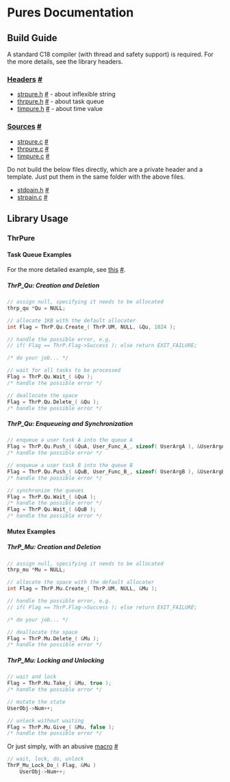 ﻿# Pures Documentation

## Build Guide

A standard C18 compiler (with thread and safety support) is required. For the more details, see the library headers.

### [Headers](./Headers) [#](http://github.com/dlOuOlb/Pures/tree/master/Headers)

- [strpure.h](./Headers/strpure.h) [#](http://github.com/dlOuOlb/Pures/blob/master/Headers/strpure.h) - about inflexible string
- [thrpure.h](./Headers/thrpure.h) [#](http://github.com/dlOuOlb/Pures/blob/master/Headers/thrpure.h) - about task queue
- [timpure.h](./Headers/timpure.h) [#](http://github.com/dlOuOlb/Pures/blob/master/Headers/timpure.h) - about time value

### [Sources](./Sources) [#](http://github.com/dlOuOlb/Pures/tree/master/Sources)

- [strpure.c](./Sources/strpure.c) [#](http://github.com/dlOuOlb/Pures/blob/master/Sources/strpure.c)
- [thrpure.c](./Sources/thrpure.c) [#](http://github.com/dlOuOlb/Pures/blob/master/Sources/thrpure.c)
- [timpure.c](./Sources/timpure.c) [#](http://github.com/dlOuOlb/Pures/blob/master/Sources/timpure.c)

Do not build the below files directly, which are a private header and a template. Just put them in the same folder with the above files.

- [stdpain.h](./Sources/stdpain.h) [#](http://github.com/dlOuOlb/Pures/blob/master/Sources/stdpain.h)
- [strpain.c](./Sources/strpain.c) [#](http://github.com/dlOuOlb/Pures/blob/master/Sources/strpain.c)

## Library Usage

### ThrPure

#### Task Queue Examples

For the more detailed example, see [this](./Mains/threading.c) [#](http://github.com/dlOuOlb/Pures/blob/master/Mains/threading.c).

##### ThrP_Qu: Creation and Deletion

```c
// assign null, specifying it needs to be allocated
thrp_qu *Qu = NULL;

// allocate 1KB with the default allocater
int Flag = ThrP.Qu.Create_( ThrP.UM, NULL, &Qu, 1024 );

// handle the possible error, e.g.
// if( Flag == ThrP.Flag->Success ); else return EXIT_FAILURE;

/* do your job... */

// wait for all tasks to be processed
Flag = ThrP.Qu.Wait_( &Qu );
/* handle the possible error */

// deallocate the space
Flag = ThrP.Qu.Delete_( &Qu );
/* handle the possible error */
```

##### ThrP_Qu: Enqueueing and Synchronization

```c
// enqueue a user task A into the queue A
Flag = ThrP.Qu.Push_( &QuA, User_Func_A_, sizeof( UserArgA ), &UserArgA );
/* handle the possible error */

// enqueue a user task B into the queue B
Flag = ThrP.Qu.Push_( &QuB, User_Func_B_, sizeof( UserArgB ), &UserArgB );
/* handle the possible error */

// synchronize the queues
Flag = ThrP.Qu.Wait_( &QuA );
/* handle the possible error */
Flag = ThrP.Qu.Wait_( &QuB );
/* handle the possible error */
```

#### Mutex Examples

##### ThrP_Mu: Creation and Deletion

```c
// assign null, specifying it needs to be allocated
thrp_mu *Mu = NULL;

// allocate the space with the default allocater
int Flag = ThrP.Mu.Create_( ThrP.UM, NULL, &Mu );

// handle the possible error, e.g.
// if( Flag == ThrP.Flag->Success ); else return EXIT_FAILURE;

/* do your job... */

// deallocate the space
Flag = ThrP.Mu.Delete_( &Mu );
/* handle the possible error */
```

##### ThrP_Mu: Locking and Unlocking

```c
// wait and lock
Flag = ThrP.Mu.Take_( &Mu, true );
/* handle the possible error */

// mutate the state
UserObj->Num++;

// unlock without waiting
Flag = ThrP.Mu.Give_( &Mu, false );
/* handle the possible error */
```

Or just simply, with an abusive [macro](./Headers/thrpure.h#L180-L182) [#](http://github.com/dlOuOlb/Pures/blob/master/Headers/thrpure.h#L180-L182)

```c
// wait, lock, do, unlock
ThrP_Mu_Lock_Do_( Flag, &Mu )
	UserObj->Num++;
```

